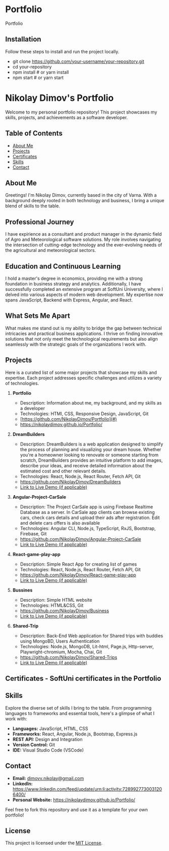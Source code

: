 # Portfolio

Portfolio

## Installation

Follow these steps to install and run the project locally.

-   git clone https://github.com/your-username/your-repository.git
-   cd your-repository
-   npm install # or yarn install
-   npm start # or yarn start

# Nikolay Dimov's Portfolio

Welcome to my personal portfolio repository! This project showcases my skills, projects, and achievements as a software developer.

## Table of Contents

-   [About Me](#about-me)
-   [Projects](#projects)
-   [Certificates](#certificates)
-   [Skills](#skills)
-   [Contact](#contact)

## About Me

Greetings! I'm Nikolay Dimov, currently based in the city of Varna. With a background deeply rooted in both technology and business, I bring a unique blend of skills to the table.

## Professional Journey

I have expirience as a consultant and product manager in the dynamic field of Agro and Meteorological software solutions. My role involves navigating the intersection of cutting-edge technology and the ever-evolving needs of the agricultural and meteorological sectors.

## Education and Continuous Learning

I hold a master's degree in economics, providing me with a strong foundation in business strategy and analytics. Additionally, I have successfully completed an extensive program at SoftUni University, where I delved into various aspects of modern web development. My expertise now spans JavaScript, Backend with Express, Angular, and React.

## What Sets Me Apart

What makes me stand out is my ability to bridge the gap between technical intricacies and practical business applications. I thrive on finding innovative solutions that not only meet the technological requirements but also align seamlessly with the strategic goals of the organizations I work with.

## Projects

Here is a curated list of some major projects that showcase my skills and expertise. Each project addresses specific challenges and utilizes a variety of technologies.

1. **Portfolio**

    - Description: Information about me, my background, and my skills as a developer
    - Technologies: HTMl, CSS, Responsive Design, JavaScript, Git
    - [https://github.com/NikolayDimov/Portfolio](#)
    - https://nikolaydimov.github.io/Portfolio/

2. **DreamBuilders**

    - Description: DreamBuilders is a web application designed to simplify the process of planning and visualizing your dream house. Whether you're a homeowner looking to renovate or someone starting from scratch, DreamBuilders provides an intuitive platform to add images, describe your ideas, and receive detailed information about the estimated cost and other relevant details.
    - Technologies: React, Node.js, React Router, Fetch API, Git
    - https://github.com/NikolayDimov/DreamBuilders
    - [Link to Live Demo (if applicable)](#)

3. **Angular-Project-CarSale**

    - Description: The Project CarSale app is using Firebase Realtime Database as a server. In CarSale app clients can browse existing cars, check cars details and upload their ads after registration. Edit and delete cars offers is also available
    - Technologies: Angular CLI, Node.js, TypeScript, RxJS, Bootstrap, Firebase, Git
    - https://github.com/NikolayDimov/Angular-Project-CarSale
    - [Link to Live Demo (if applicable)](#)

4. **React-game-play-app**

    - Description: Simple React App for creating list of games
    - Technologies: React, Node.js, React Router, Fetch API, Git
    - https://github.com/NikolayDimov/React-game-play-app
    - [Link to Live Demo (if applicable)](#)

5. **Bussines**

    - Description: Simple HTML website
    - Technologies: HTML&CSS, Git
    - https://github.com/NikolayDimov/Business
    - [Link to Live Demo (if applicable)](#)

6. **Shared-Trip**
    - Description: Back-End Web application for Shared trips with buddies using MongoBD, Users Authentication
    - Technologies: Node.js, MongoDB, Lit-html, Page.js, Http-server, Playwright-chromium, Mocha, Chai, Git
    - https://github.com/NikolayDimov/Shared-Trips
    - [Link to Live Demo (if applicable)](#)

## Certificates - SoftUni certificates in the Portfolio

## Skills

Explore the diverse set of skills I bring to the table. From programming languages to frameworks and essential tools, here's a glimpse of what I work with:

-   **Languages:** JavaScript, HTML, CSS
-   **Frameworks:** React, Angular, Node.js, Bootstrap, Express.js
-   **REST API:** Design and Integration
-   **Version Control:** Git
-   **IDE:** Visual Studio Code (VSCode)

## Contact

-   **Email:** dimovv.nikolay@gmail.com
-   **LinkedIn:** https://www.linkedin.com/feed/update/urn:li:activity:7289927730031206400/
-   **Personal Website:** https://nikolaydimov.github.io/Portfolio/

Feel free to fork this repository and use it as a template for your own portfolio!

## License

This project is licensed under the [MIT License](LICENSE).
